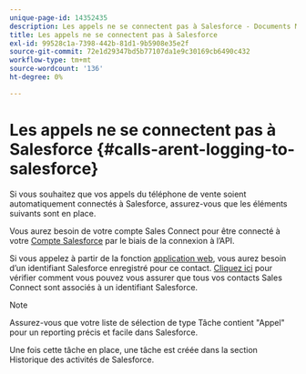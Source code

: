 ```yaml
---
unique-page-id: 14352435
description: Les appels ne se connectent pas à Salesforce - Documents Marketo - Documentation du produit
title: Les appels ne se connectent pas à Salesforce
exl-id: 99528c1a-7398-442b-81d1-9b5908e35e2f
source-git-commit: 72e1d29347bd5b77107da1e9c30169cb6490c432
workflow-type: tm+mt
source-wordcount: '136'
ht-degree: 0%

---
```


# Les appels ne se connectent pas à Salesforce {#calls-arent-logging-to-salesforce}

Si vous souhaitez que vos appels du téléphone de vente soient automatiquement connectés à Salesforce, assurez-vous que les éléments suivants sont en place.

Vous aurez besoin de votre compte Sales Connect pour être connecté à votre [Compte Salesforce](/help/marketo/product-docs/marketo-sales-connect/crm/salesforce-integration/connect-your-sales-connect-account-to-salesforce.md) par le biais de la connexion à l’API.

Si vous appelez à partir de la fonction [application web](https://toutapp.com/login), vous aurez besoin d’un identifiant Salesforce enregistré pour ce contact. [Cliquez ici](/help/marketo/product-docs/marketo-sales-connect/crm/salesforce-customization/import-a-salesforce-id-into-sales-connect.md) pour vérifier comment vous pouvez vous assurer que tous vos contacts Sales Connect sont associés à un identifiant Salesforce.

>[!NOTE]
>
>Assurez-vous que votre liste de sélection de type Tâche contient &quot;Appel&quot; pour un reporting précis et facile dans Salesforce.

Une fois cette tâche en place, une tâche est créée dans la section Historique des activités de Salesforce.

